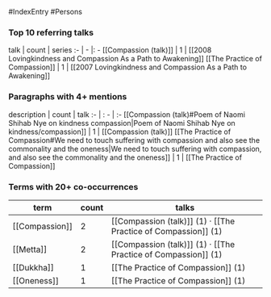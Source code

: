 #IndexEntry #Persons

### Top 10 referring talks
talk | count | series
:- | - |: -
[[Compassion (talk)]] | 1 | [[2008 Lovingkindness and Compassion As a Path to Awakening]]
[[The Practice of Compassion]] | 1 | [[2007 Lovingkindness and Compassion As a Path to Awakening]]

### Paragraphs with 4+ mentions
description | count | talk
:- | : - | :-
[[Compassion (talk)#Poem of Naomi Shihab Nye on kindness compassion\|Poem of Naomi Shihab Nye on kindness/compassion]] | 1 | [[Compassion (talk)]]
[[The Practice of Compassion#We need to touch suffering with compassion and also see the commonality and the oneness\|We need to touch suffering with compassion, and also see the commonality and the oneness]] | 1 | [[The Practice of Compassion]]

### Terms with 20+ co-occurrences
term | count | talks
-|-|-
[[Compassion]] | 2 | <span class="counts">[[Compassion (talk)]] (1) · [[The Practice of Compassion]] (1)</span> 
[[Metta]] | 2 | <span class="counts">[[Compassion (talk)]] (1) · [[The Practice of Compassion]] (1)</span> 
[[Dukkha]] | 1 | <span class="counts">[[The Practice of Compassion]] (1)</span> 
[[Oneness]] | 1 | <span class="counts">[[The Practice of Compassion]] (1)</span> 

